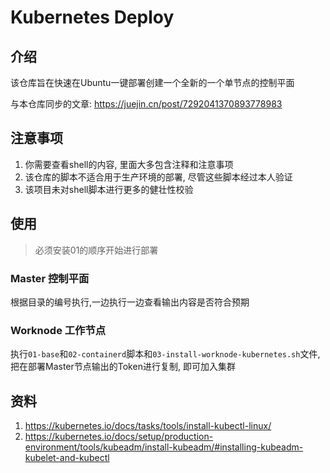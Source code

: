 # Kubernetes Deploy

## 介绍
该仓库旨在快速在Ubuntu一键部署创建一个全新的一个单节点的控制平面

与本仓库同步的文章: https://juejin.cn/post/7292041370893778983

## 注意事项
1. 你需要查看shell的内容, 里面大多包含注释和注意事项
2. 该仓库的脚本不适合用于生产环境的部署, 尽管这些脚本经过本人验证
3. 该项目未对shell脚本进行更多的健壮性校验

## 使用

> 必须安装01的顺序开始进行部署

### Master 控制平面
根据目录的编号执行,一边执行一边查看输出内容是否符合预期

### Worknode 工作节点
执行`01-base`和`02-containerd`脚本和`03-install-worknode-kubernetes.sh`文件, 把在部署Master节点输出的Token进行复制, 即可加入集群

## 资料
1. https://kubernetes.io/docs/tasks/tools/install-kubectl-linux/
2. https://kubernetes.io/docs/setup/production-environment/tools/kubeadm/install-kubeadm/#installing-kubeadm-kubelet-and-kubectl

